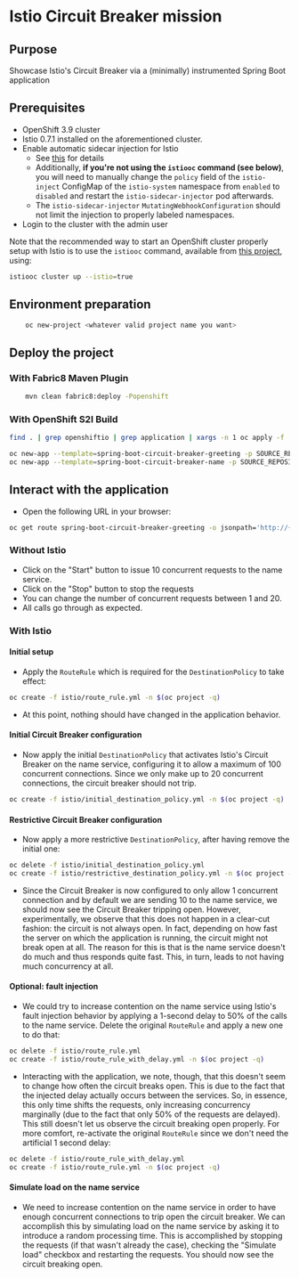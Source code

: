 # Istio Circuit Breaker mission

## Purpose

Showcase Istio's Circuit Breaker via a (minimally) instrumented Spring Boot application

## Prerequisites

- OpenShift 3.9 cluster
- Istio 0.7.1 installed on the aforementioned cluster.
- Enable automatic sidecar injection for Istio
  * See [this](https://istio.io/docs/setup/kubernetes/sidecar-injection.html) for details
  * Additionally, **if you're not using the `istiooc` command (see below)**, you will need to manually change the `policy` field
  of the `istio-inject` ConfigMap of the `istio-system` namespace from `enabled` to `disabled` and restart the
  `istio-sidecar-injector` pod afterwards.
  * The `istio-sidecar-injector` `MutatingWebhookConfiguration` should not limit the injection to properly labeled namespaces. 
- Login to the cluster with the admin user

Note that the recommended way to start an OpenShift cluster properly setup with Istio is to use the `istiooc` command,
available from [this project](https://github.com/openshift-istio/origin/releases/), using:

```bash
istiooc cluster up --istio=true
```

## Environment preparation

```bash
    oc new-project <whatever valid project name you want>
```

## Deploy the project

### With Fabric8 Maven Plugin
```bash
    mvn clean fabric8:deploy -Popenshift
```

### With OpenShift S2I Build
```bash
find . | grep openshiftio | grep application | xargs -n 1 oc apply -f

oc new-app --template=spring-boot-circuit-breaker-greeting -p SOURCE_REPOSITORY_URL=https://github.com/snowdrop/spring-boot-circuit-breaker-booster  -p SOURCE_REPOSITORY_REF=with-sse -p SOURCE_REPOSITORY_DIR=name-service
oc new-app --template=spring-boot-circuit-breaker-name -p SOURCE_REPOSITORY_URL=https://github.com/snowdrop/spring-boot-circuit-breaker-booster  -p SOURCE_REPOSITORY_REF=with-sse -p SOURCE_REPOSITORY_DIR=name-service    
```

## Interact with the application

* Open the following URL in your browser:
```bash
oc get route spring-boot-circuit-breaker-greeting -o jsonpath='http://{.spec.host}{"\n"}'
```

### Without Istio

* Click on the "Start" button to issue 10 concurrent requests to the name service.
* Click on the "Stop" button to stop the requests
* You can change the number of concurrent requests between 1 and 20.
* All calls go through as expected.

### With Istio

#### Initial setup
* Apply the `RouteRule` which is required for the `DestinationPolicy` to take effect:
```bash
oc create -f istio/route_rule.yml -n $(oc project -q)
```
* At this point, nothing should have changed in the application behavior.

#### Initial Circuit Breaker configuration
* Now apply the initial `DestinationPolicy` that activates Istio's Circuit Breaker on the name service, configuring it to allow 
a maximum of 100 concurrent connections. Since we only make up to 20 concurrent connections, the circuit breaker should not trip.
```bash
oc create -f istio/initial_destination_policy.yml -n $(oc project -q)
```

#### Restrictive Circuit Breaker configuration
* Now apply a more restrictive `DestinationPolicy`, after having remove the initial one:
```bash
oc delete -f istio/initial_destination_policy.yml
oc create -f istio/restrictive_destination_policy.yml -n $(oc project -q)
```

* Since the Circuit Breaker is now configured to only allow 1 concurrent connection and by default we are sending 10 to the name
service, we should now see the Circuit Breaker tripping open. However, experimentally, we observe that this does not happen in 
a clear-cut fashion: the circuit is not always open. In fact, depending on how fast the server on which the application is
running, the circuit might not break open at all. The reason for this is that is the name service doesn't do much and thus 
responds quite fast. This, in turn, leads to not having much concurrency at all.

#### Optional: fault injection 

* We could try to increase contention on the name service using Istio's fault injection behavior by applying a 1-second 
delay to 50% of the calls to the name service. Delete the original `RouteRule` and apply a new one to do that:
```bash
oc delete -f istio/route_rule.yml
oc create -f istio/route_rule_with_delay.yml -n $(oc project -q)
```

* Interacting with the application, we note, though, that this doesn't seem to change how often the circuit breaks open. This is
due to the fact that the injected delay actually occurs between the services. So, in essence, this only time shifts the requests,
only increasing concurrency marginally (due to the fact that only 50% of the requests are delayed). This still doesn't let us
observe the circuit breaking open properly. For more comfort, re-activate the original `RouteRule` since we don't need
the artificial 1 second delay:
```bash
oc delete -f istio/route_rule_with_delay.yml
oc create -f istio/route_rule.yml -n $(oc project -q)
```

#### Simulate load on the name service

* We need to increase contention on the name service in order to have enough concurrent connections to trip open the circuit
breaker. We can accomplish this by simulating load on the name service by asking it to introduce a random processing time. This
is accomplished by stopping the requests (if that wasn't already the case), checking the "Simulate load" checkbox and restarting
the requests. You should now see the circuit breaking open.